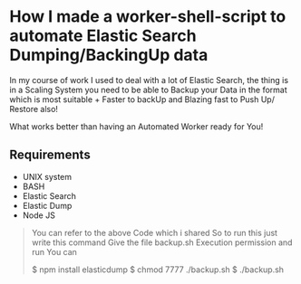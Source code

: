 # How I made a worker-shell-script to automate Elastic Search Dumping/BackingUp data  

In my course of work I used to deal with a lot of Elastic Search, the thing is in a Scaling System you need to be able to 
Backup your Data in the format which is most suitable + Faster to backUp and Blazing fast to Push Up/ Restore also!

What works better than having an Automated Worker ready for You! 

## Requirements
  - UNIX system
  - BASH
  - Elastic Search
  - Elastic Dump
  - Node JS

> You can refer to the above Code which i shared
> So to run this just write this command
> Give the file backup.sh Execution permission and run
> You can 
>
> $ npm install elasticdump
> $ chmod 7777 ./backup.sh
> $ ./backup.sh
